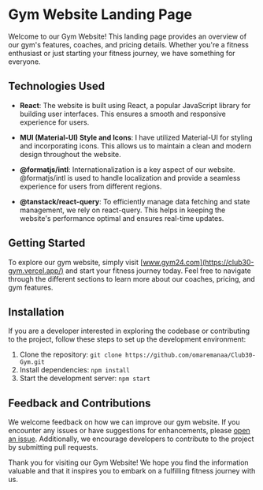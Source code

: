 # Gym Website Landing Page

Welcome to our Gym Website! This landing page provides an overview of our gym's features, coaches, and pricing details. Whether you're a fitness enthusiast or just starting your fitness journey, we have something for everyone.

## Technologies Used

- **React**: The website is built using React, a popular JavaScript library for building user interfaces. This ensures a smooth and responsive experience for users.

- **MUI (Material-UI) Style and Icons**: I have utilized Material-UI for styling and incorporating icons. This allows us to maintain a clean and modern design throughout the website.

- **@formatjs/intl**: Internationalization is a key aspect of our website. @formatjs/intl is used to handle localization and provide a seamless experience for users from different regions.

- **@tanstack/react-query**: To efficiently manage data fetching and state management, we rely on react-query. This helps in keeping the website's performance optimal and ensures real-time updates.

## Getting Started

To explore our gym website, simply visit [www.gym24.com](https://club30-gym.vercel.app/) and start your fitness journey today. Feel free to navigate through the different sections to learn more about our coaches, pricing, and gym features.

## Installation

If you are a developer interested in exploring the codebase or contributing to the project, follow these steps to set up the development environment:

1. Clone the repository: `git clone https://github.com/omaremanaa/Club30-Gym.git`
2. Install dependencies: `npm install`
3. Start the development server: `npm start`

## Feedback and Contributions

We welcome feedback on how we can improve our gym website. If you encounter any issues or have suggestions for enhancements, please [open an issue](https://github.com/omaremanaa/Club30-Gym/issues). Additionally, we encourage developers to contribute to the project by submitting pull requests.

Thank you for visiting our Gym Website! We hope you find the information valuable and that it inspires you to embark on a fulfilling fitness journey with us.